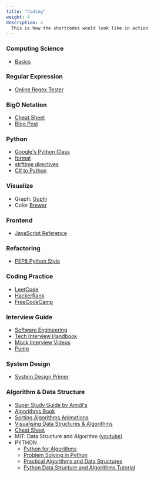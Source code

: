 ```yaml
---
title: "Coding"
weight: 4
description: >
  This is how the shortcodes would look like in action
---
```


### Computing Science

- [Basics](https://medium.com/basecs)

### Regular Expression

- [Online Regex Tester](https://regex101.com/)

### BigO Notation

- [Cheat Sheet](https://www.bigocheatsheet.com/)
- [Blog Post](https://www.interviewcake.com/article/python/big-o-notation-time-and-space-complexity)

### Python

- [Google's Python Class](https://developers.google.com/edu/python/)
- [format](https://pyformat.info/)
- [strftime directives](https://strftime.org/)
- [C# to Python](https://www.slideshare.net/TessFerrandez/presentations)

### Visualize

- Graph: [Guphi](https://gephi.org/)
- Color [Brewer](http://colorbrewer2.org/)

### Frontend

- [JavaScript Reference](https://developer.mozilla.org/en-US/docs/Web/JavaScript/Reference)

### Refactoring

- [PEP8 Python Style](https://www.python.org/dev/peps/pep-0008/)

### Coding Practice

- [LeetCode](https://leetcode.com/problemset/all/)
- [HackerRank](https://www.hackerrank.com/)
- [FreeCodeCamp](https://www.freecodecamp.org)

### Interview Guide

- [Software Engineering](https://github.com/kdn251/interviews)
- [Tech Interview Handbook](https://yangshun.github.io/tech-interview-handbook/)
- [Mock Interview Videos](https://interviewing.io/recordings/)
- [Pump](https://www.pramp.com)

### System Design

- [System Design Primer](https://github.com/donnemartin/system-design-primer)

### Algorithm & Data Structure

- [Super Study Guide by Amidi's](https://superstudy.guide/)
- [Algorithms Book](https://algs4.cs.princeton.edu/home/)
- [Sorting Algorithms Animations](https://www.toptal.com/developers/sorting-algorithms)
- [Visualising Data Structures & Algorithms](https://visualgo.net)
- [Cheat Sheet](https://algs4.cs.princeton.edu/cheatsheet/)
- MIT: Data Structure and Algorithm ([youtube](https://www.youtube.com/playlist?list=PLxZdKEtmy3GRhETjatYq9v3O8VVt3YrNb))
- PYTHON
  - [Python for Algorithms](https://nbviewer.jupyter.org/github/jmportilla/Python-for-Algorithms--Data-Structures--and-Interviews/tree/master/)
  - [Problem Solving in Python](https://runestone.academy/runestone/books/published/pythonds/index.html)
  - [Practical Algorithms and Data Structures](https://bradfieldcs.com/algos/)
  - [Python Data Structure and Algorithms Tutorial](https://www.tutorialspoint.com/python_data_structure/index.htm)
